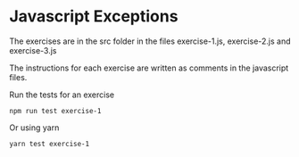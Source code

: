 # Javascript Exceptions

The exercises are in the src folder in the files exercise-1.js, exercise-2.js and exercise-3.js

The instructions for each exercise are written as comments in the javascript files.

Run the tests for an exercise

```
npm run test exercise-1
```

Or using yarn

```
yarn test exercise-1
```
